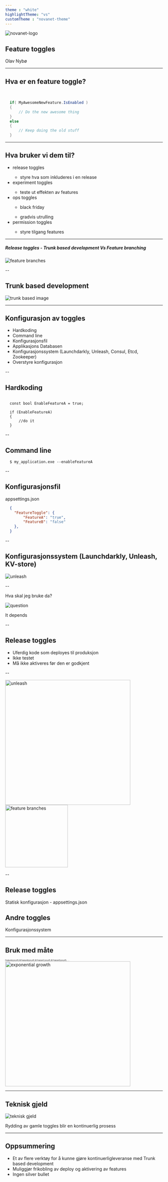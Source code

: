 ```yaml
---
theme : "white"
highlightTheme: "vs"
customTheme : "novanet-theme"
---
```


<img src="https://julekalender.novanet.no/images/NN_Logo_Liten_RGB.svg" alt="novanet-logo" class="logo">

## Feature toggles

Olav Nybø

---

## Hva er en feature toggle?
<br/>

```cs
  if( MyAwesomeNewFeature.IsEnabled ) 
  {
      // Do the new awesome thing
  }
  else
  {
      // Keep doing the old stuff
  }
``` 

---

## Hva bruker vi dem til?

<ul>
    <li>release toggles </li>
    <ul class="subitem"> <li >styre hva som inkluderes i en release</li> </ul>
    <li>experiment toggles</li>
    <ul class="subitem"> <li >teste ut effekten av features</li> </ul>
    <li>ops toggles</li>
    <ul class="subitem"> <li >black friday</li> </ul>
    <ul class="subitem"> <li >gradvis utrulling</li> </ul>
    <li>permission toggles</li>
    <ul class="subitem"> <li >styre tilgang features</li> </ul>
</ul>

---

##### Release toggles - Trunk based development Vs Feature branching

<img src="images/feature-branch.png" alt="feature branches" >

--

## Trunk based development

<img src="images/trunk-based.png" alt="trunk based image" >

---

## Konfigurasjon av toggles

- Hardkoding
- Command line
- Konfigurasjonsfil 
- Applikasjons Databasen
- Konfigurasjonssystem (Launchdarkly, Unleash, Consul, Etcd, Zookeeper)
- Overstyre konfigurasjon 

--

## Hardkoding

```console

  const bool EnableFeatureA = true;

  if (EnableFeatureA)
  {
      //do it
  } 
``` 

--

## Command line

```console
  $ my_application.exe --enableFeatureA 
``` 

--

## Konfigurasjonsfil

appsettings.json
```json
  {
    "FeatureToggle": {
        "FeatureA": "true",
        "FeatureB": "false"
    },
  }
``` 

--

## Konfigurasjonssystem (Launchdarkly, Unleash, KV-store)

<img src="images/unleash.png" alt="unleash" >

--

Hva skal jeg bruke da?

<img src="https://media.giphy.com/media/3o7aTskHEUdgCQAXde/giphy.gif" alt="question" >

It depends <!-- .element: class="fragment current-visible" -->

--

## Release toggles

- Uferdig kode som deployes til produksjon
- Ikke testet
- Må ikke aktiveres før den er godkjent

--

<img src="images/unleash.png" alt="unleash" width="400" style="margin-right: 40px;">
<img src="images/minesweeper.gif" alt="feature branches" width="200"> 

--

## Release toggles
Statisk konfigurasjon - appsettings.json

## Andre toggles
Konfigurasjonssystem

---

## Bruk med måte

<div style="font-size: 40%;"> 
    <span>FeatureA(on/off)</span>
    <span style="font-weight: bold;"> X </span>
    <span>FeatureB(on/off)</span>
    <span style="font-weight: bold;"> X </span>
    <span>FeatureC(on/off)</span>
    <span style="font-weight: bold;"> X </span>
    <span>FeatureD(on/off) ..... </span>
</div>

<img src="images/exponential.png" alt="exponential growth" height="400">

---

## Teknisk gjeld
<img src="https://media.giphy.com/media/GVQ7PkscQwk3S/giphy.gif" alt="teknisk gjeld"> 

Rydding av gamle toggles blir en kontinuerlig prosess

---

## Oppsummering

- Et av flere verktøy for å kunne gjøre kontinuerligleveranse med Trunk based development
- Muliggjør frikobling av deploy og aktivering av features
- Ingen silver bullet

